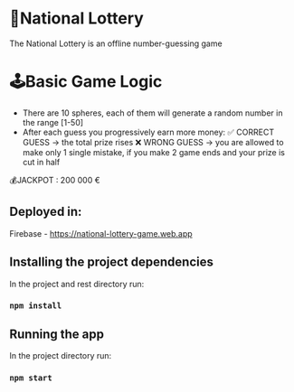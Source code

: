 # 🎰National Lottery

The National Lottery is an offline number-guessing game

# 🕹️Basic Game Logic
- There are 10 spheres, each of them will generate a random number in the range [1-50]
- After each guess you progressively earn more money:
✅ CORRECT GUESS -> the total prize rises 
❌ WRONG GUESS -> you are allowed to make only 1 single mistake, if you make 2 game ends and your prize is cut in half

💰JACKPOT : 200 000 €


## Deployed in:

Firebase - https://national-lottery-game.web.app

## Installing the project dependencies
In the project and rest directory run:

### `npm install`

## Running the app

In the project directory run:

### `npm start`
